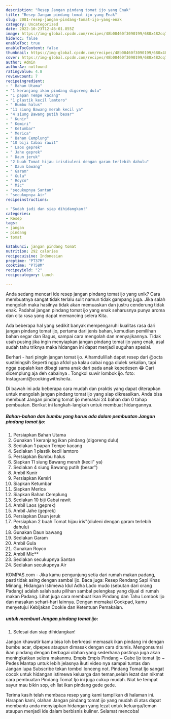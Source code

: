 ```yaml
---
description: "Resep Jangan pindang tomat ijo yang Enak"
title: "Resep Jangan pindang tomat ijo yang Enak"
slug: 2081-resep-jangan-pindang-tomat-ijo-yang-enak
category: Uncategorized
date: 2022-10-23T12:46:01.855Z
image: https://img-global.cpcdn.com/recipes/48b00460f3090199/680x482cq70/jangan-pindang-tomat-ijo-foto-resep-utama.jpg
hideToc: false
enableToc: true
enableTocContent: false
thumbnail: https://img-global.cpcdn.com/recipes/48b00460f3090199/680x482cq70/jangan-pindang-tomat-ijo-foto-resep-utama.jpg
cover: https://img-global.cpcdn.com/recipes/48b00460f3090199/680x482cq70/jangan-pindang-tomat-ijo-foto-resep-utama.jpg
author: Admin
authorAv: notfound
ratingvalue: 4.8
reviewcount: 7
recipeingredient:
- " Bahan Utama"
- "1 keranjang ikan pindang digoreng dulu"
- "1 papan Tempe kacang"
- "1 plastik kecil lamtoro"
- " Bumbu halus"
- "11 siung Bawang merah kecil ya"
- "4 siung Bawang putih besar"
- " Kunir"
- " Kemiri"
- " Ketumbar"
- " Merica"
- " Bahan Cemplung"
- "10 biji Cabai rawit"
- " Laos geprek"
- " Jahe geprek"
- " Daun jeruk"
- "2 buah Tomat hijau irisdiuleni dengan garam terlebih dahulu"
- " Daun bawang"
- " Garam"
- " Gula"
- " Royco"
- " Mic"
- "secukupnya Santan"
- "secukupnya Air"
recipeinstructions:

- "Sudah jadi dan siap dihidangkan!"
categories:
- Resep
tags:
- jangan
- pindang
- tomat

katakunci: jangan pindang tomat 
nutrition: 292 calories
recipecuisine: Indonesian
preptime: "PT37M"
cooktime: "PT58M"
recipeyield: "2"
recipecategory: Lunch

---
```





Anda sedang mencari ide resep jangan pindang tomat ijo yang unik? Cara membuatnya sangat tidak terlalu sulit namun tidak gampang juga. Jika salah mengolah maka hasilnya tidak akan memuaskan dan justru cenderung tidak enak. Padahal jangan pindang tomat ijo yang enak seharusnya punya aroma dan cita rasa yang dapat memancing selera Kita.





Ada beberapa hal yang sedikit banyak mempengaruhi kualitas rasa dari jangan pindang tomat ijo, pertama dari jenis bahan, kemudian pemilihan bahan segar dan Bagus, sampai cara mengolah dan menyajikannya. Tidak usah pusing jika ingin menyiapkan jangan pindang tomat ijo yang enak,      asal sudah tahu triknya maka hidangan ini dapat menjadi suguhan spesial.














Berhari - hari pingin jangan tomat ijo. Alhamdulillah dapet resep dari @octa sustiningsih Seperti ngga afdol ya kalau cabai ngga diulek sekalian, tapi ngga papalah kan dibagi sama anak dari pada anak kepedesen 😂 Cari dicemplung aja deh cabainya ️. Tongkol suwir lombok ijo. foto: Instagram/@cookingwithsheila.






Di bawah ini ada beberapa cara mudah dan praktis yang dapat diterapkan untuk mengolah jangan pindang tomat ijo yang siap dikreasikan. Anda bisa membuat Jangan pindang tomat ijo memakai 24 bahan dan 0 tahap pembuatan. Berikut ini langkah-langkah untuk membuat hidangannya.

<!--inarticleads1-->

##### Bahan-bahan dan bumbu yang harus ada dalam pembuatan Jangan pindang tomat ijo:

1. Persiapkan  Bahan Utama
1. Gunakan 1 keranjang ikan pindang (digoreng dulu)
1. Sediakan 1 papan Tempe kacang
1. Sediakan 1 plastik kecil lamtoro
1. Persiapkan  Bumbu halus
1. Siapkan 11 siung Bawang merah (kecil&#34; ya)
1. Sediakan 4 siung Bawang putih (besar&#34;)
1. Ambil  Kunir
1. Persiapkan  Kemiri
1. Siapkan  Ketumbar
1. Siapkan  Merica
1. Siapkan  Bahan Cemplung
1. Sediakan 10 biji Cabai rawit
1. Ambil  Laos (geprek)
1. Ambil  Jahe (geprek)
1. Persiapkan  Daun jeruk
1. Persiapkan 2 buah Tomat hijau iris&#34;(diuleni dengan garam terlebih dahulu)
1. Gunakan  Daun bawang
1. Sediakan  Garam
1. Ambil  Gula
1. Gunakan  Royco
1. Ambil  Mic**
1. Sediakan secukupnya Santan
1. Sediakan secukupnya Air


KOMPAS.com - Jika kamu pengunjung setia dari rumah makan padang, pasti tidak asing dengan sambal ijo. Baca juga: Resep Rendang Sapi Khas Minang, Hidangan Istimewa Idul Adha Lado mudo (sebutan dari orang Padang) adalah salah satu pilihan sambal pelengkap yang dijual di rumah makan Padang. Lihat juga cara membuat Ikan Pindang dan Tahu Lombok Ijo dan masakan sehari-hari lainnya. Dengan memakai Cookpad, kamu menyetujui Kebijakan Cookie dan Ketentuan Pemakaian. 

<!--inarticleads2-->

#####  untuk membuat Jangan pindang tomat ijo:


1. Selesai dan siap dihidangkan!

Jangan khawatir kamu bisa loh berkreasi memasak ikan pindang ini dengan bumbu acar, dipepes ataupun dimasak dengan cara ditumis. Mengonsumsi ikan pindang dengan berbagai olahan yang sederhana pastinya juga akan meningkatkan selera makanmu. Empis Empis Pindang ~ Cabe Ijo tomat Ijo ~ Pedes Mantap untuk lebih jelasnya ikuti video nya sampai tuntas dan Jangan lupa Subscribe tekan tombol lonceng not. Pindang Tomat Ijo sangat cocok untuk hidangan istimewa keluarga dan teman,selain lezat dan nikmat cara pembuatan Pindang Tomat Ijo ini juga cukup mudah. Niat ke tempat sayur mau bikin sop, eh liat ikan pindang gede gede. 

Terima kasih telah membaca resep yang kami tampilkan di halaman ini. Harapan kami, olahan Jangan pindang tomat ijo yang mudah di atas dapat membantu anda menyiapkan hidangan yang lezat untuk keluarga/teman ataupun menjadi ide dalam berbisnis kuliner. Selamat mencoba!
